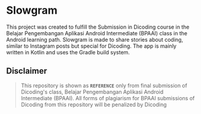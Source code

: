 # Slowgram

This project was created to fulfill the Submission in Dicoding course in the Belajar Pengembangan Aplikasi Android Intermediate (BPAAI) class in the Android learning path. Slowgram is made to share stories about coding, similar to Instagram posts but special for Dicoding. The app is mainly written in Kotlin and uses the Gradle build system. 

## Disclaimer
> This repository is shown as **`REFERENCE`** only from final submission of Dicoding's class, Belajar Pengembangan Aplikasi Android Intermediate (BPAAI).
> All forms of plagiarism for BPAAI submissions of Dicoding from this repository will be penalized by Dicoding
